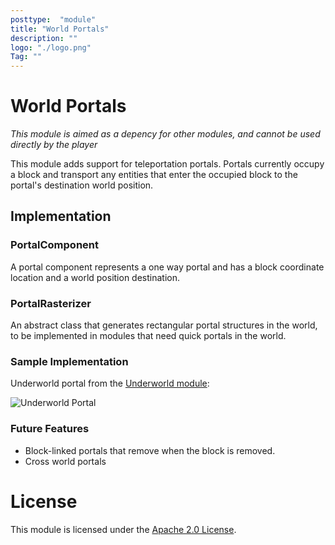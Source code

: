 ```yaml
---
posttype:  "module"  
title: "World Portals"
description: ""
logo: "./logo.png"
Tag: ""
---
```

# World Portals

*This module is aimed as a depency for other modules, and cannot be used directly by the player*

This module adds support for teleportation portals. Portals currently occupy a block and transport any entities that enter the occupied block to the portal's destination world position.

## Implementation

### PortalComponent
A portal component represents a one way portal and has a block coordinate location and a world position destination.

### PortalRasterizer
An abstract class that generates rectangular portal structures in the world, to be implemented in modules that need quick portals in the world.

### Sample Implementation
Underworld portal from the [Underworld module](https://github.com/Terasology/Underworld):

![Underworld Portal](https://github.com/MaxBorsch/Underworld/raw/master/preview/Portal.jpg?raw=true)

### Future Features

- Block-linked portals that remove when the block is removed.
- Cross world portals

# License
  
This module is licensed under the [Apache 2.0 License](https://www.apache.org/licenses/LICENSE-2.0.html).
